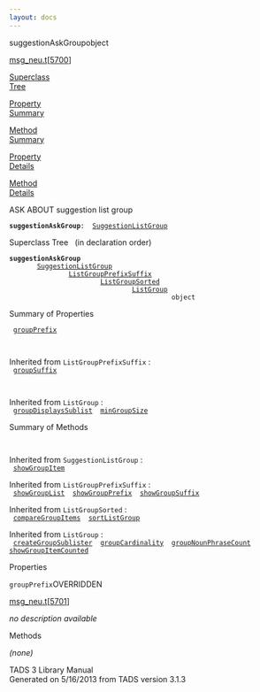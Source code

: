 ```yaml
---
layout: docs
---
```

<span class="title">suggestionAskGroup</span><span class="type">object</span>

[msg_neu.t](../file/msg_neu.t.html)\[[5700](../source/msg_neu.t.html#5700)\]

[Superclass  
Tree](#_SuperClassTree_)

[Property  
Summary](#_PropSummary_)

[Method  
Summary](#_MethodSummary_)

[Property  
Details](#_Properties_)

[Method  
Details](#_Methods_)

<div class="fdesc">

ASK ABOUT suggestion list group

**`suggestionAskGroup`**` :   `[`SuggestionListGroup`](../object/SuggestionListGroup.html)

</div>

<span id="_SuperClassTree_"></span>

<div class="mjhd">

<span class="hdln">Superclass Tree</span>   (in declaration order)

</div>

**`suggestionAskGroup`**  
`         `[`SuggestionListGroup`](../object/SuggestionListGroup.html)  
`                 `[`ListGroupPrefixSuffix`](../object/ListGroupPrefixSuffix.html)  
`                         `[`ListGroupSorted`](../object/ListGroupSorted.html)  
`                                 `[`ListGroup`](../object/ListGroup.html)  
`                                         object`  
<span id="_PropSummary_"></span>

<div class="mjhd">

<span class="hdln">Summary of Properties</span>  

</div>

` `[`groupPrefix`](#groupPrefix)`  `

` `

Inherited from `ListGroupPrefixSuffix` :  
` `[`groupSuffix`](../object/ListGroupPrefixSuffix.html#groupSuffix)`  `

` `

Inherited from `ListGroup` :  
` `[`groupDisplaysSublist`](../object/ListGroup.html#groupDisplaysSublist)`  `[`minGroupSize`](../object/ListGroup.html#minGroupSize)`  `

<span id="_MethodSummary_"></span>

<div class="mjhd">

<span class="hdln">Summary of Methods</span>  

</div>

` `

Inherited from `SuggestionListGroup` :  
` `[`showGroupItem`](../object/SuggestionListGroup.html#showGroupItem)`  `

Inherited from `ListGroupPrefixSuffix` :  
` `[`showGroupList`](../object/ListGroupPrefixSuffix.html#showGroupList)`  `[`showGroupPrefix`](../object/ListGroupPrefixSuffix.html#showGroupPrefix)`  `[`showGroupSuffix`](../object/ListGroupPrefixSuffix.html#showGroupSuffix)`  `

Inherited from `ListGroupSorted` :  
` `[`compareGroupItems`](../object/ListGroupSorted.html#compareGroupItems)`  `[`sortListGroup`](../object/ListGroupSorted.html#sortListGroup)`  `

Inherited from `ListGroup` :  
` `[`createGroupSublister`](../object/ListGroup.html#createGroupSublister)`  `[`groupCardinality`](../object/ListGroup.html#groupCardinality)`  `[`groupNounPhraseCount`](../object/ListGroup.html#groupNounPhraseCount)`  `[`showGroupItemCounted`](../object/ListGroup.html#showGroupItemCounted)`  `

<span id="_Properties_"></span>

<div class="mjhd">

<span class="hdln">Properties</span>  

</div>

<span id="groupPrefix"></span>

`groupPrefix`<span class="rem">OVERRIDDEN</span>

[msg_neu.t](../file/msg_neu.t.html)\[[5701](../source/msg_neu.t.html#5701)\]

<div class="desc">

*no description available*

</div>

<span id="_Methods_"></span>

<div class="mjhd">

<span class="hdln">Methods</span>  

</div>

*(none)*

<div class="ftr">

TADS 3 Library Manual  
Generated on 5/16/2013 from TADS version 3.1.3

</div>
